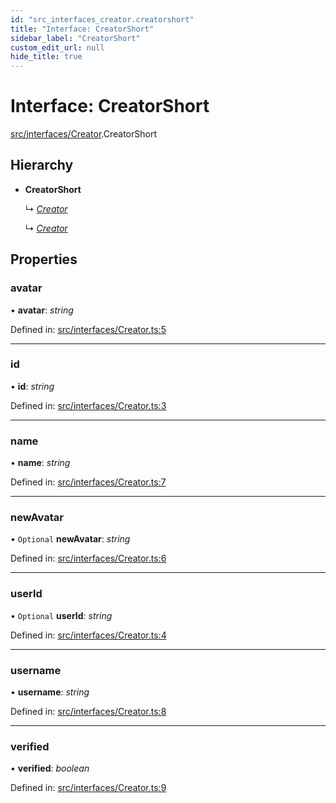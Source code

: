 ```yaml
---
id: "src_interfaces_creator.creatorshort"
title: "Interface: CreatorShort"
sidebar_label: "CreatorShort"
custom_edit_url: null
hide_title: true
---
```


# Interface: CreatorShort

[src/interfaces/Creator](../modules/src_interfaces_creator.md).CreatorShort

## Hierarchy

* **CreatorShort**

  ↳ [*Creator*](src_interfaces_creator.creator.md)

  ↳ [*Creator*](index.creator.md)

## Properties

### avatar

• **avatar**: *string*

Defined in: [src/interfaces/Creator.ts:5](https://github.com/xr3ngine/xr3ngine/blob/716a06460/packages/common/src/interfaces/Creator.ts#L5)

___

### id

• **id**: *string*

Defined in: [src/interfaces/Creator.ts:3](https://github.com/xr3ngine/xr3ngine/blob/716a06460/packages/common/src/interfaces/Creator.ts#L3)

___

### name

• **name**: *string*

Defined in: [src/interfaces/Creator.ts:7](https://github.com/xr3ngine/xr3ngine/blob/716a06460/packages/common/src/interfaces/Creator.ts#L7)

___

### newAvatar

• `Optional` **newAvatar**: *string*

Defined in: [src/interfaces/Creator.ts:6](https://github.com/xr3ngine/xr3ngine/blob/716a06460/packages/common/src/interfaces/Creator.ts#L6)

___

### userId

• `Optional` **userId**: *string*

Defined in: [src/interfaces/Creator.ts:4](https://github.com/xr3ngine/xr3ngine/blob/716a06460/packages/common/src/interfaces/Creator.ts#L4)

___

### username

• **username**: *string*

Defined in: [src/interfaces/Creator.ts:8](https://github.com/xr3ngine/xr3ngine/blob/716a06460/packages/common/src/interfaces/Creator.ts#L8)

___

### verified

• **verified**: *boolean*

Defined in: [src/interfaces/Creator.ts:9](https://github.com/xr3ngine/xr3ngine/blob/716a06460/packages/common/src/interfaces/Creator.ts#L9)
